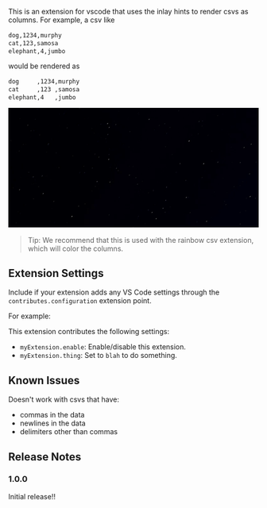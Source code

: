 This is an extension for vscode that uses the inlay hints to
render csvs as columns.  For example, a csv like

```csv
dog,1234,murphy
cat,123,samosa
elephant,4,jumbo
```

would be rendered as

```csv
dog     ,1234,murphy
cat     ,123 ,samosa
elephant,4   ,jumbo
```


![git](csv-aligner1.gif)

> Tip: We recommend that this is used with the rainbow csv extension, which will color the columns.

## Extension Settings

Include if your extension adds any VS Code settings through the `contributes.configuration` extension point.

For example:

This extension contributes the following settings:

* `myExtension.enable`: Enable/disable this extension.
* `myExtension.thing`: Set to `blah` to do something.

## Known Issues

Doesn't work with csvs that have:

- commas in the data
- newlines in the data
- delimiters other than commas

## Release Notes

### 1.0.0

Initial release!!
